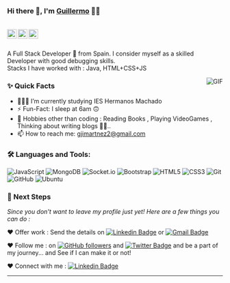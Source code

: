 ### Hi there 👋, I'm [Guillermo](https://github.com/Epsiloon66) 👨‍💻

<br/>

<a href="https://www.linkedin.com/in/guillermojimartnez">
  <img align="left" alt="Guillermo's Linkedin" width="22px" src="https://cdn.jsdelivr.net/npm/simple-icons@v3/icons/linkedin.svg" />
</a>

<a href="https://twitter.com/epsiloon66">
  <img align="left" alt="Guillermo Jiménez | Twitter" width="22px" src="https://cdn.jsdelivr.net/npm/simple-icons@v3/icons/twitter.svg" />
</a>

<a href="mailto:gjimartnez2@gmail.com">
  <img align="left" alt="Guillermo's Email" width="22px" src="https://cdn.jsdelivr.net/npm/simple-icons@v3/icons/gmail.svg" />
</a>


<br />
<br/>

<p>
A Full Stack Developer 🚀 from Spain. I consider myself as a skilled Developer with good debugging skills.
<br/>
Stacks I have worked with : Java, HTML+CSS+JS
<br/>  
</p>

  <img align="right" alt="GIF" src="https://media.giphy.com/media/MC6eSuC3yypCU/giphy.gif" />
  
### ✨ Quick Facts

- 👨🏽‍💻 I’m currently studying IES Hermanos Machado
- ⚡️ Fun-Fact: I sleep at 6am 🙃
- 🎿 Hobbies other than coding : Reading Books , Playing VideoGames , Thinking about writing blogs 🤔🤖..
- 📫 How to reach me: gjimartnez2@gmail.com

### 🛠️ Languages and Tools:

![JavaScript](https://img.shields.io/badge/-JavaScript-black?style=flat-square&logo=javascript)
![MongoDB](https://img.shields.io/badge/-MongoDB-black?style=flat-square&logo=mongodb)
![Socket.io](https://img.shields.io/badge/-Socket-black?style=flat-square&logo=socket.io)
![Bootstrap](https://img.shields.io/badge/-Bootstrap-black?style=flat-square&logo=bootstrap)
![HTML5](https://img.shields.io/badge/-HTML5-black?style=flat-square&logo=html5&logoColor=white)
![CSS3](https://img.shields.io/badge/-CSS3-black?style=flat-square&logo=css3)
![Git](https://img.shields.io/badge/-Git-black?style=flat-square&logo=git)
![GitHub](https://img.shields.io/badge/-GitHub-black?style=flat-square&logo=github)
![Ubuntu](https://img.shields.io/badge/-Ubuntu-black?style=flat-square&logo=ubuntu)


### 👣 Next Steps

_Since you don't want to leave my profile just yet! Here are a few things you can do :_

❤️ Offer work : Send the details on [![Linkedin Badge](https://img.shields.io/badge/-Guillermo_Jiménez-blue?style=flat-square&logo=Linkedin&logoColor=white&link=https://www.linkedin.com/in/guillermojimartnez/)](https://www.linkedin.com/in/guillermojimartnez/)
or [![Gmail Badge](https://img.shields.io/badge/-gjimartnez2@gmail.com-c14438?style=flat-square&logo=Gmail&logoColor=white&link=mailto:gjimartnez2@gmail.com)](mailto:gjimartnez2@gmail.com)

❤️ Follow me : on [![GitHub followers](https://img.shields.io/github/followers/Epsiloon66?label=Follow&style=social)](https://github.com/Epsiloon66/?tab=follow) and [![Twitter Badge](https://img.shields.io/badge/-@epsiloon66-1ca0f1?style=flat-square&labelColor=1ca0f1&logo=twitter&logoColor=white&link=https://twitter.com/epsiloon66)](https://twitter.com/epsiloon66)
and be a part of my journey... and See if I can make it or not!

❤️ Connect with me : [![Linkedin Badge](https://img.shields.io/badge/-Guillermo_Jiménez-blue?style=flat-square&logo=Linkedin&logoColor=white&link=https://www.linkedin.com/in/guillermojimartnez/)](https://www.linkedin.com/in/guillermojimartnez/)

<hr/>
